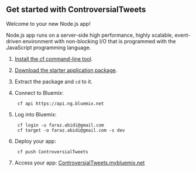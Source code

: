 Get started with ControversialTweets
-----------------------------------
Welcome to your new Node.js app!

Node.js app runs on a server-side high performance, highly scalable, event-driven environment with non-blocking I/O that is programmed with the JavaScript programming language.

1. [Install the cf command-line tool](https://www.ng.bluemix.net/docs/#starters/BuildingWeb.html#install_cf).
2. [Download the starter application package](https://ace.ng.bluemix.net:443/rest/../rest/apps/449bee7a-4b9b-41c0-8fad-7560061be415/starter-download).
3. Extract the package and `cd` to it.
4. Connect to Bluemix:

		cf api https://api.ng.bluemix.net

5. Log into Bluemix:

		cf login -u faraz.abidi@gmail.com
		cf target -o faraz.abidi@gmail.com -s dev

6. Deploy your app:

		cf push ControversialTweets

7. Access your app: [ControversialTweets.mybluemix.net](//ControversialTweets.mybluemix.net)

